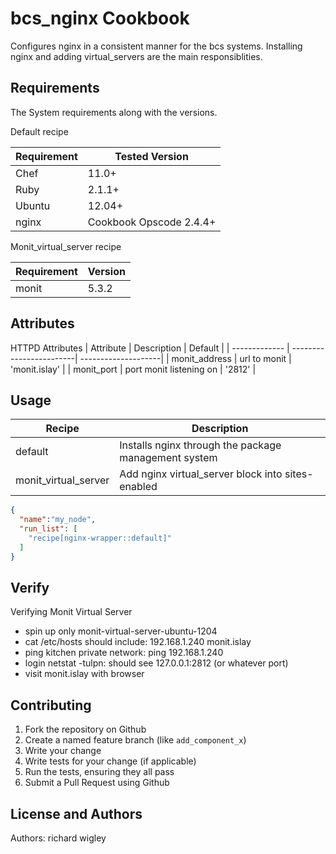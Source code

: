 bcs_nginx Cookbook
======================
Configures nginx in a consistent manner for the bcs systems.
Installing nginx and adding virtual_servers are the main responsiblities.


Requirements
------------

The System requirements along with the versions.

Default recipe

| Requirement | Tested Version                                                  |
| ----------- | ----------------------------------------------------------------|
| Chef        | 11.0+                                                           |
| Ruby        | 2.1.1+                                                          |
| Ubuntu      | 12.04+                                                          |
| nginx       | Cookbook Opscode 2.4.4+                                         |

Monit_virtual_server recipe

| Requirement | Version                                                         |
| ----------- | ----------------------------------------------------------------|
| monit       | 5.3.2                                                           |


Attributes
----------

HTTPD Attributes
| Attribute     | Description             | Default             |
| ------------- | ------------------------| --------------------|
| monit_address | url to monit            | 'monit.islay'       |
| monit_port    | port monit listening on | '2812'              |


Usage
-----

| Recipe               | Description                                             |
| -------------------- | ------------------------------------------------------- |
| default              | Installs nginx through the package management system    |
| monit_virtual_server | Add nginx virtual_server block into sites-enabled       |

```json
{
  "name":"my_node",
  "run_list": [
    "recipe[nginx-wrapper::default]"
  ]
}
```

Verify
------

Verifying Monit Virtual Server
* spin up only monit-virtual-server-ubuntu-1204
* cat /etc/hosts should include: 192.168.1.240      monit.islay
* ping kitchen private network: ping 192.168.1.240
* login netstat -tulpn: should see 127.0.0.1:2812 (or whatever port)
* visit monit.islay with browser


Contributing
------------

1. Fork the repository on Github
2. Create a named feature branch (like `add_component_x`)
3. Write your change
4. Write tests for your change (if applicable)
5. Run the tests, ensuring they all pass
6. Submit a Pull Request using Github

License and Authors
-------------------
Authors: richard wigley
